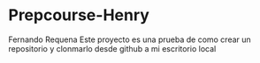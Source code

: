 # Prepcourse-Henry
Fernando Requena
Este proyecto es una prueba de como crear un repositorio y clonmarlo desde github a mi escritorio local
